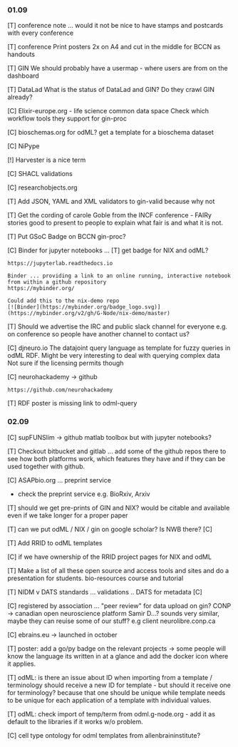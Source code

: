 ### 01.09

[T] conference note
... would it not be nice to have stamps and postcards with every conference

[T] conference
Print posters 2x on A4 and cut in the middle for BCCN as handouts

[T] GIN
We should probably have a usermap - where users are from on the dashboard

[T] DataLad
What is the status of DataLad and GIN? Do they crawl GIN already?

[C] Elixir-europe.org - life science common data space
Check which workflow tools they support for gin-proc

[C] bioschemas.org
for odML? get a template for a bioschema dataset

[C] NiPype

[!] Harvester is a nice term

[C] SHACL validations

[C] researchobjects.org

[T] Add JSON, YAML and XML validators to gin-valid because why not

[T] Get the cording of carole Goble from the INCF conference - FAIRy stories
    good to present to people to explain what fair is and what it is not.

[T] Put GSoC Badge on BCCN gin-proc?

[C] Binder for jupyter notebooks ... [T] get badge for NIX and odML?

    https://jupyterlab.readthedocs.io

    Binder ... providing a link to an online running, interactive notebook
    from within a github repository
    https://mybinder.org/

    Could add this to the nix-demo repo
    [![Binder](https://mybinder.org/badge_logo.svg)](https://mybinder.org/v2/gh/G-Node/nix-demo/master)


[T] Should we advertise the IRC and public slack channel for everyone
    e.g. on conference so people have another channel to contact us?

[C] djneuro.io
    The datajoint query language as template for fuzzy queries in odML RDF.
    Might be very interesting to deal with querying complex data 
    Not sure if the licensing permits though

[C] neurohackademy -> github

    https://github.com/neurohackademy

[T] RDF poster is missing link to odml-query 



### 02.09

[C] supFUNSlim -> github
    matlab toolbox but with jupyter notebooks?

[T] Checkout bitbucket and gitlab ... add some of the github repos there
    to see how both platforms work, which features they have and if they 
    can be used together with github.

[C] ASAPbio.org ... preprint service
  - check the preprint service e.g. BioRxiv, Arxiv

[T] should we get pre-prints of GIN and NIX? would be citable and available 
    even if we take longer for a proper paper

[T] can we put odML / NIX / gin on google scholar? Is NWB there?
[C]

[T] Add RRID to odML templates

[C] if we have ownership of the RRID project pages for NIX and odML

[T] Make a list of all these open source and access tools and sites and do a presentation 
    for students.
    bio-resources course and tutorial

[T] NIDM v DATS standards ... validations .. DATS for metadata
[C]

[C] registered by association ... "peer review" for data upload on gin?
    CONP -> canadian open neuroscience platform
    Samir D...? sounds very similar, maybe they can reuise some of our stuff? e.g client
    neurolibre.conp.ca

[C] ebrains.eu -> launched in october

[T] poster: add a go/py badge on the relevant projects -> some people will know the 
    language its written in at a glance and add the docker icon where it applies.

[T] odML: is there an issue about ID when importing from a template / terminology
    should receive a new ID for template - but should it receive one for terminology?
    because that one should be unique while template needs to be unique for each 
    application of a template with individual values.

[T] odML: check import of temp/term from odml.g-node.org - add it as default to
    the libraries if it works w/o problem.

[C] cell type ontology for odml templates from allenbraininstitute?  
